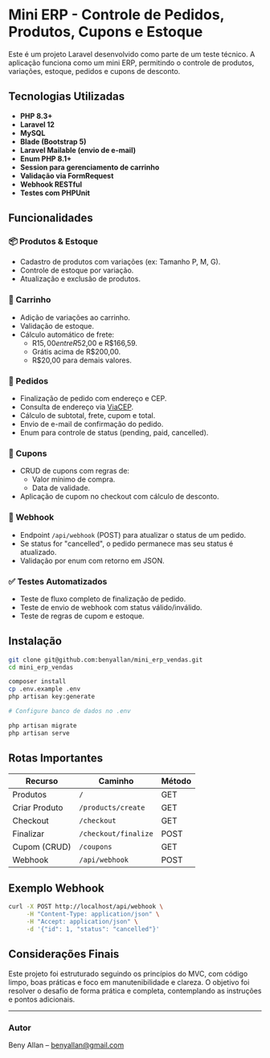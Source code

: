 # Mini ERP - Controle de Pedidos, Produtos, Cupons e Estoque

Este é um projeto Laravel desenvolvido como parte de um teste técnico. A aplicação funciona como um mini ERP, permitindo o controle de produtos, variações, estoque, pedidos e cupons de desconto.

## Tecnologias Utilizadas

- **PHP 8.3+**
- **Laravel 12**
- **MySQL**
- **Blade (Bootstrap 5)**
- **Laravel Mailable (envio de e-mail)**
- **Enum PHP 8.1+**
- **Session para gerenciamento de carrinho**
- **Validação via FormRequest**
- **Webhook RESTful**
- **Testes com PHPUnit**

## Funcionalidades

### 📦 Produtos & Estoque

- Cadastro de produtos com variações (ex: Tamanho P, M, G).
- Controle de estoque por variação.
- Atualização e exclusão de produtos.

### 🛒 Carrinho

- Adição de variações ao carrinho.
- Validação de estoque.
- Cálculo automático de frete:
  - R$15,00 entre R$52,00 e R$166,59.
  - Grátis acima de R$200,00.
  - R$20,00 para demais valores.

### 🧾 Pedidos

- Finalização de pedido com endereço e CEP.
- Consulta de endereço via [ViaCEP](https://viacep.com.br).
- Cálculo de subtotal, frete, cupom e total.
- Envio de e-mail de confirmação do pedido.
- Enum para controle de status (pending, paid, cancelled).

### 💸 Cupons

- CRUD de cupons com regras de:
  - Valor mínimo de compra.
  - Data de validade.
- Aplicação de cupom no checkout com cálculo de desconto.

### 🔄 Webhook

- Endpoint `/api/webhook` (POST) para atualizar o status de um pedido.
- Se status for "cancelled", o pedido permanece mas seu status é atualizado.
- Validação por enum com retorno em JSON.

### ✅ Testes Automatizados

- Teste de fluxo completo de finalização de pedido.
- Teste de envio de webhook com status válido/inválido.
- Teste de regras de cupom e estoque.

## Instalação

```bash
git clone git@github.com:benyallan/mini_erp_vendas.git
cd mini_erp_vendas

composer install
cp .env.example .env
php artisan key:generate

# Configure banco de dados no .env

php artisan migrate
php artisan serve
```

## Rotas Importantes

| Recurso      | Caminho                  | Método |
|--------------|--------------------------|--------|
| Produtos     | `/`                      | GET    |
| Criar Produto| `/products/create`       | GET    |
| Checkout     | `/checkout`              | GET    |
| Finalizar    | `/checkout/finalize`     | POST   |
| Cupom (CRUD) | `/coupons`               | GET    |
| Webhook      | `/api/webhook`           | POST   |

## Exemplo Webhook

```bash
curl -X POST http://localhost/api/webhook \
     -H "Content-Type: application/json" \
     -H "Accept: application/json" \
     -d '{"id": 1, "status": "cancelled"}'
```

## Considerações Finais

Este projeto foi estruturado seguindo os princípios do MVC, com código limpo, boas práticas e foco em manutenibilidade e clareza. O objetivo foi resolver o desafio de forma prática e completa, contemplando as instruções e pontos adicionais.

---

### Autor

Beny Allan – [benyallan@gmail.com](mailto:benyallan@gmail.com)